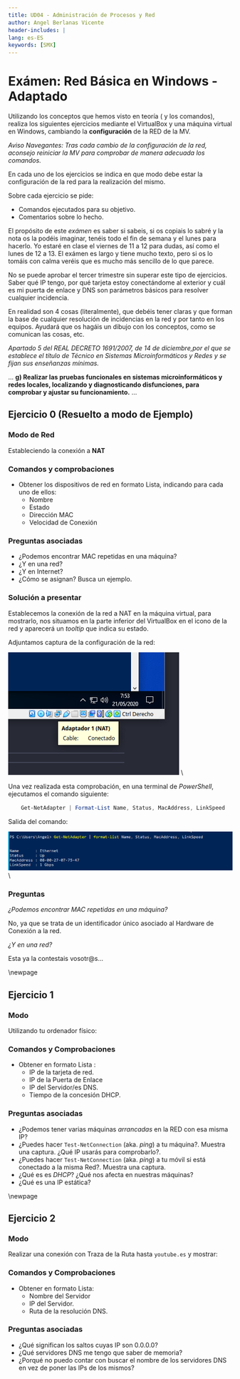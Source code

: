 ```yaml
---
title: UD04 - Administración de Procesos y Red
author: Angel Berlanas Vicente
header-includes: |
lang: es-ES
keywords: [SMX]
---
```


# Exámen: Red Básica en Windows - Adaptado

Utilizando los conceptos que hemos visto en teoría ( y los comandos), realiza los siguientes ejercicios mediante el VirtualBox y una máquina virtual en Windows, cambiando la **configuración** de la RED de la MV. 

*Aviso Navegantes: Tras cada cambio de la configuración de la red, aconsejo reiniciar la MV para comprobar de manera adecuada los comandos.*

En cada uno de los ejercicios se indica en que modo debe estar la configuración de la red para la realización del mismo.

Sobre cada ejercicio se pide:

 * Comandos ejecutados para su objetivo.
 * Comentarios sobre lo hecho.

El propósito de este *exámen* es saber si sabeis, si os copiais lo sabré y la nota os la podéis imaginar, tenéis todo el fin de semana y el lunes para hacerlo. Yo estaré en clase el viernes de 11 a 12 para dudas, así como el lunes de 12 a 13. El exámen es largo y tiene mucho texto, pero si os lo tomáis con calma veréis que es mucho más sencillo de lo que parece.

No se puede aprobar el tercer trimestre sin superar este tipo de ejercicios. Saber qué IP tengo, por qué tarjeta estoy conectándome al exterior y cuál es mi puerta de enlace y DNS son parámetros básicos para resolver cualquier incidencia. 

En realidad son 4 cosas (literalmente), que debéis tener claras y que forman la base de cualquier resolución de incidencias en la red y por tanto en los equipos. Ayudará que os hagáis un dibujo con los conceptos, como se comunican las cosas, etc.


*Apartado 5 del REAL DECRETO 1691/2007, de 14 de diciembre,por el que se establece el título de Técnico en Sistemas Microinformáticos y Redes y se fijan sus enseñanzas mínimas.*

...
**g) Realizar las pruebas funcionales en sistemas microinformáticos y redes locales, localizando y diagnosticando disfunciones, para comprobar y ajustar su funcionamiento.**
...


## Ejercicio 0 (Resuelto a modo de Ejemplo)

### Modo de Red

Estableciendo la conexión a **NAT**

### Comandos y comprobaciones

* Obtener los dispositivos de red en formato Lista, indicando para cada uno de ellos:
  * Nombre
  * Estado
  * Dirección MAC
  * Velocidad de Conexión
  
### Preguntas asociadas

  * ¿Podemos encontrar MAC repetidas en una máquina?
  * ¿Y en una red?
  * ¿Y en Internet?
  * ¿Cómo se asignan? Busca un ejemplo.

### Solución a presentar

Establecemos la conexión de la red a NAT en la máquina virtual, para mostrarlo, nos situamos en la parte inferior del VirtualBox en el icono de la red y aparecerá un *tooltip* que indica su estado.

Adjuntamos captura de la configuración de la red:

![Configuración de la Red](imgs/Ejercicio0_Modo.png)
\

Una vez realizada esta comprobación, en una terminal de *PowerShell*, ejecutamos el comando siguiente:

```powershell
    Get-NetAdapter | Format-List Name, Status, MacAddress, LinkSpeed
```

Salida del comando:

![Salida Comando](imgs/Ejercicio0_SalidaComando.png)
\

### Preguntas

  *¿Podemos encontrar MAC repetidas en una máquina?*

  No, ya que se trata de un identificador único asociado al Hardware de Conexión a la red.

  *¿Y en una red?*
  
  Esta ya la contestais vosotr@s...

\newpage

## Ejercicio 1

### Modo

Utilizando tu ordenador físico:

### Comandos y Comprobaciones

* Obtener en formato Lista :
  * IP de la tarjeta de red.
  * IP de la Puerta de Enlace
  * IP del Servidor/es DNS.
  * Tiempo de la concesión DHCP.

### Preguntas asociadas

  * ¿Podemos tener varias máquinas *arrancadas* en la RED con esa misma IP?
  * ¿Puedes hacer `Test-NetConnection` (aka. *ping*) a tu máquina?. Muestra una captura. ¿Qué IP usarás para comprobarlo?.
  * ¿Puedes hacer `Test-NetConnection` (aka. *ping*) a tu móvil si está conectado a la misma Red?. Muestra una captura.
  * ¿Qué es es *DHCP*? ¿Qué nos afecta en nuestras máquinas?
  * ¿Qué es una IP estática?

\newpage
## Ejercicio 2

### Modo

Realizar una conexión con Traza de la Ruta hasta `youtube.es` y mostrar:

### Comandos y Comprobaciones

* Obtener en formato Lista:
  * Nombre del Servidor
  * IP del Servidor.
  * Ruta de la resolución DNS.

### Preguntas asociadas

  * ¿Qué significan los saltos cuyas IP son 0.0.0.0?
  * ¿Qué servidores DNS me tengo que saber de memoria?
  * ¿Porqué no puedo contar con buscar el nombre de los servidores DNS en vez de poner las IPs de los mismos?
